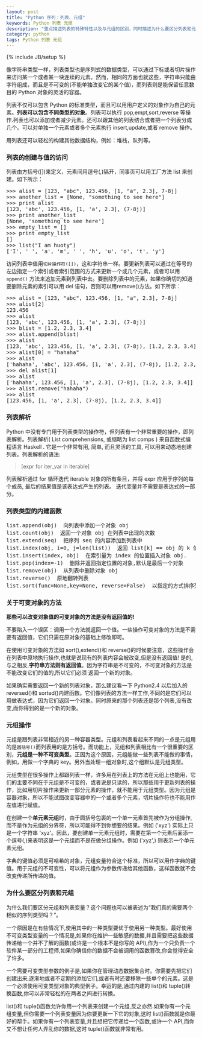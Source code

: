 ```yaml
---
layout: post
title: "Python 序列：列表、元组"
keywords: Python 列表 元组
description: "重点描述列表的特殊特性以及与元组的区别，同时描述为什么要区分列表和元组"
category: python
tags: Python 列表 元组
---
```

{% include JB/setup %}


像字符串类型一样，列表类型也是序列式的数据类型，可以通过下标或者切片操作来访问某一个或者某一块连续的元素。然而，相同的方面也就这些，字符串只能由字符组成，而且是不可变的(不能单独改变它的某个值)，而列表则是能保留任意数目的 Python 对象的灵活的容器。

列表不仅可以包含 Python 的标准类型，而且可以用用户定义的对象作为自己的元素。**列表可以包含不同类型的对象**。列表可以执行 pop,empt,sort,reverse 等操作.列表也可以添加或者减少元素。还可以跟其他的列表结合或者把一个列表分成几个。可以对单独一个元素或者多个元素执行 insert,update,或者 remove 操作。

用列表还可以轻松的构建其他数据结构，例如：堆栈，队列等。

### 列表的创建与值的访问

列表由方括号([])来定义，元素间用逗号(,)隔开，同事页可以用工厂方法 list 来创建。如下所示：

<pre>
>>> alist = [123, "abc", 123.456, [1, "a", 2.3], 7-8j]
>>> another_list = [None, "something to see here"]
>>> print alist
[123, 'abc', 123.456, [1, 'a', 2.3], (7-8j)]
>>> print another_list
[None, 'something to see here']
>>> empty_list = []
>>> print empty_list
[]
>>> list("I am huoty")
['I', ' ', 'a', 'm', ' ', 'h', 'u', 'o', 't', 'y']
</pre>

访问列表中值用`切片操作符([])`，这和字符串一样。要更新列表可以通过在等号的左边指定一个索引或者索引范围的方式来更新一个或几个元素，或者可以用 `append()` 方法来追加元素到列表中去。要删除列表中的元素，如果你确切的知道要删除元素的素引可以用 del 语句，否则可以用remove()方法。如下所示：

<pre>
>>> alist = [123, "abc", 123.456, [1, "a", 2.3], 7-8j]
>>> alist[2]
123.456
>>> alist
[123, 'abc', 123.456, [1, 'a', 2.3], (7-8j)]
>>> blist = [1.2, 2.3, 3.4]
>>> alist.append(blist)
>>> alist
[123, 'abc', 123.456, [1, 'a', 2.3], (7-8j), [1.2, 2.3, 3.4]]
>>> alist[0] = "hahaha"
>>> alist
['hahaha', 'abc', 123.456, [1, 'a', 2.3], (7-8j), [1.2, 2.3, 3.4]]
>>> del alist[1]
>>> alist
['hahaha', 123.456, [1, 'a', 2.3], (7-8j), [1.2, 2.3, 3.4]]
>>> alist.remove("hahaha")
>>> alist
[123.456, [1, 'a', 2.3], (7-8j), [1.2, 2.3, 3.4]]
</pre>

### 列表解析

Python 中没有专门用于列表类型的操作符，但列表有一个非常重要的操作，即列表解析。列表解析( List comprehensions, 或缩略为 list comps ) 来自函数式编程语言 Haskell . 它是一个非常有用, 简单, 而且灵活的工具, 可以用来动态地创建列表。列表解析的语法:

> [expr for iter_var in iterable]

列表解析通过 for 循环迭代 iterable 对象的所有条目，并将 expr 应用于序列的每个成员, 最后的结果值是该表达式产生的列表。 迭代变量并不需要是表达式的一部分。

### 列表类型的内建函数

<pre>
list.append(obj)  向列表中添加一个对象 obj
list.count(obj)  返回一个对象 obj 在列表中出现的次数
list.extend(seq)  把序列 seq 的内容添加到列表中
list.index(obj, i=0, j=len(list))  返回 list[k] == obj 的 k 值,并且 k 的范围在 i&lt;=k&lt;j;否则引发 ValueError 异常.
list.insert(index, obj)  在索引量为 index 的位置插入对象 obj.
list.pop(index=-1)  删除并返回指定位置的对象,默认是最后一个对象
list.remove(obj)  从列表中删除对象 obj
list.reverse()  原地翻转列表
list.sort(func=None,key=None, reverse=False)  以指定的方式排序列表中的成员,默认的排序算法是归并排序,如果 func 和 key 参数指定, 则按照指定的方式比较各个元素,如果 reverse 标志被置为 True, 则列表以反序排列.
</pre>

### 关于可变对象的方法

**那些可以改变对象值的可变对象的方法是没有返回值的!**

不要陷入一个误区：调用一个方法就返回一个值。一些操作可变对象的方法是不需要有返回值，它们只需在原对象的基础上修改即可。

在使用可变对象的方法如 sort(),extend()和 reverse()的时候要注意，这些操作会在列表中原地执行操作,也就是说现有的列表内容会被改变,但是没有返回值! 是的,与之相反,**字符串方法则有返回值**。因为字符串是不可变的，不可变对象的方法是不能改变它们的值的,所以它们必须
返回一个新的对象。

如果确实需要返回一个新的列表对象，那么建议看一下 Python2.4 以后加入的 reversed()和 sorted()内建函数。它们像列表的方法一样工作,不同的是它们可以用做表达式，因为它们返回一个对象。同时原来的那个列表还是那个列表,没有改变,而你得到的是一个新的对象。

### 元组操作

元组是跟列表非常相近的另一种容器类型。元组和列表看起来不同的一点是元组用的是`圆括号()`而列表用的是方括号。而功能上，元组和列表相比有一个很重要的区别，**元组是一种不可变类型**。正因为这个原因，元组能做一些列表不能做的事情，例如，用做一个字典的 key。另外当处理一组对象时,这个组默认是元组类型。

元组类型在很多操作上都跟列表一样，许多用在列表上的方法在元组上也能用，它们的主要不同在于元组是不可变的，或者说是只读的，所以那些用于更新列表的操作，比如用切片操作来更新一部分元素的操作，就不能用于元组类型。因为元组是容器对象，所以不能试图改变容器中的一个或者多个元素，切片操作符也不能用作左值进行赋值。

在创建一个**单元素元组**时，由于圆括号包裹的一个单一元素首先被作为分组操作,而不是作为元组的分界符，所以可能得不到你想要的结果。例如 ('xyz') 实际上只是一个字符串 'xyz'。因此，要创建单一元素元组时，需要在第一个元素后面添一个逗号(,)来表明这是一个元组而不是在做分组操作。例如 ('xyz',) 则表示一个单元素元组。

字典的键值必须是可哈希的对象，元组变量符合这个标准，所以可以用作字典的键值。用于元组的不可变性，可以将元组作为参数传递给其他函数，这样函数就不会改变传递所传递的值。

### 为什么要区分列表和元组

为什么我们要区分元组和列表变量？这个问题也可以被表述为“我们真的需要两个相似的序列类型吗？”。

一个原因是在有些情况下,使用其中的一种类型要优于使用另一种类型。最好使用不可变类型变量的一个情况是,如果你在维护一些敏感的数据,并且需要把这些数据传递给一个并不了解的函数(或许是一个根本不是你写的 API),作为一个只负责一个软件某一部分的工程师,如果你确信你的数据不会被调用的函数篡改,你会觉得安全了许多。

一个需要可变类型参数的例子是,如果你在管理动态数据集合时。你需要先把它们创建出来,逐渐地或者不定期的添加它们,或者有时还要移除一些单个的元素。这是一个必须使用可变类型对象的典型例子。幸运的是,通过内建的 list()和 tuple()转换函数,你可以非常轻松的在两者之间进行转换。

list()和 tuple()函数允许你用一个列表来创建一个元组,反之亦然.如果你有一个元组变量,但你需要一个列表变量因为你要更新一下它的对象,这时 list()函数就是你最好的帮手。如果你有一个列表变量,并且想把它传递给一个函数,或许一个 API,而你又不想让任何人弄乱你的数据,这时 tuple()函数就非常有用。
